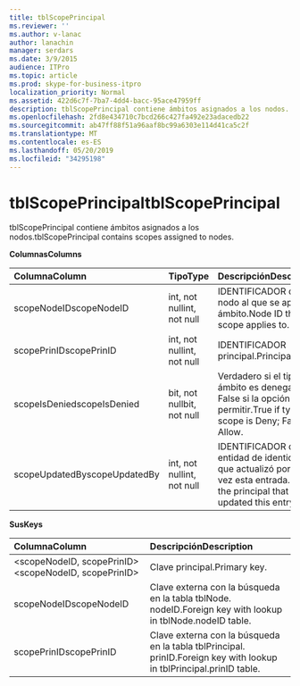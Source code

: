 ```yaml
---
title: tblScopePrincipal
ms.reviewer: ''
ms.author: v-lanac
author: lanachin
manager: serdars
ms.date: 3/9/2015
audience: ITPro
ms.topic: article
ms.prod: skype-for-business-itpro
localization_priority: Normal
ms.assetid: 422d6c7f-7ba7-4dd4-bacc-95ace47959ff
description: tblScopePrincipal contiene ámbitos asignados a los nodos.
ms.openlocfilehash: 2fd8e434710c7bcd266c427fa492e23adacedb22
ms.sourcegitcommit: ab47ff88f51a96aaf8bc99a6303e114d41ca5c2f
ms.translationtype: MT
ms.contentlocale: es-ES
ms.lasthandoff: 05/20/2019
ms.locfileid: "34295198"
---
```

# <a name="tblscopeprincipal"></a><span data-ttu-id="15c71-103">tblScopePrincipal</span><span class="sxs-lookup"><span data-stu-id="15c71-103">tblScopePrincipal</span></span>
 
<span data-ttu-id="15c71-104">tblScopePrincipal contiene ámbitos asignados a los nodos.</span><span class="sxs-lookup"><span data-stu-id="15c71-104">tblScopePrincipal contains scopes assigned to nodes.</span></span>
  
<span data-ttu-id="15c71-105">**Columnas**</span><span class="sxs-lookup"><span data-stu-id="15c71-105">**Columns**</span></span>

|<span data-ttu-id="15c71-106">**Columna**</span><span class="sxs-lookup"><span data-stu-id="15c71-106">**Column**</span></span>|<span data-ttu-id="15c71-107">**Tipo**</span><span class="sxs-lookup"><span data-stu-id="15c71-107">**Type**</span></span>|<span data-ttu-id="15c71-108">**Descripción**</span><span class="sxs-lookup"><span data-stu-id="15c71-108">**Description**</span></span>|
|:-----|:-----|:-----|
|<span data-ttu-id="15c71-109">scopeNodeID</span><span class="sxs-lookup"><span data-stu-id="15c71-109">scopeNodeID</span></span>  <br/> |<span data-ttu-id="15c71-110">int, not null</span><span class="sxs-lookup"><span data-stu-id="15c71-110">int, not null</span></span>  <br/> |<span data-ttu-id="15c71-111">IDENTIFICADOR de nodo al que se aplica el ámbito.</span><span class="sxs-lookup"><span data-stu-id="15c71-111">Node ID that the scope applies to.</span></span>  <br/> |
|<span data-ttu-id="15c71-112">scopePrinID</span><span class="sxs-lookup"><span data-stu-id="15c71-112">scopePrinID</span></span>  <br/> |<span data-ttu-id="15c71-113">int, not null</span><span class="sxs-lookup"><span data-stu-id="15c71-113">int, not null</span></span>  <br/> |<span data-ttu-id="15c71-114">IDENTIFICADOR principal.</span><span class="sxs-lookup"><span data-stu-id="15c71-114">Principal ID.</span></span>  <br/> |
|<span data-ttu-id="15c71-115">scopeIsDenied</span><span class="sxs-lookup"><span data-stu-id="15c71-115">scopeIsDenied</span></span>  <br/> |<span data-ttu-id="15c71-116">bit, not null</span><span class="sxs-lookup"><span data-stu-id="15c71-116">bit, not null</span></span>  <br/> |<span data-ttu-id="15c71-117">Verdadero si el tipo de ámbito es denegar; False si la opción permitir.</span><span class="sxs-lookup"><span data-stu-id="15c71-117">True if type of scope is Deny; False if Allow.</span></span>  <br/> |
|<span data-ttu-id="15c71-118">scopeUpdatedBy</span><span class="sxs-lookup"><span data-stu-id="15c71-118">scopeUpdatedBy</span></span>  <br/> |<span data-ttu-id="15c71-119">int, not null</span><span class="sxs-lookup"><span data-stu-id="15c71-119">int, not null</span></span>  <br/> |<span data-ttu-id="15c71-120">IDENTIFICADOR de la entidad de identidad que actualizó por última vez esta entrada.</span><span class="sxs-lookup"><span data-stu-id="15c71-120">ID of the principal that last updated this entry.</span></span>  <br/> |
   
<span data-ttu-id="15c71-121">**Sus**</span><span class="sxs-lookup"><span data-stu-id="15c71-121">**Keys**</span></span>

|<span data-ttu-id="15c71-122">**Columna**</span><span class="sxs-lookup"><span data-stu-id="15c71-122">**Column**</span></span>|<span data-ttu-id="15c71-123">**Descripción**</span><span class="sxs-lookup"><span data-stu-id="15c71-123">**Description**</span></span>|
|:-----|:-----|
|<span data-ttu-id="15c71-124">\<scopeNodeID, scopePrinID\></span><span class="sxs-lookup"><span data-stu-id="15c71-124">\<scopeNodeID, scopePrinID\></span></span>  <br/> |<span data-ttu-id="15c71-125">Clave principal.</span><span class="sxs-lookup"><span data-stu-id="15c71-125">Primary key.</span></span>  <br/> |
|<span data-ttu-id="15c71-126">scopeNodeID</span><span class="sxs-lookup"><span data-stu-id="15c71-126">scopeNodeID</span></span>  <br/> |<span data-ttu-id="15c71-127">Clave externa con la búsqueda en la tabla tblNode. nodeID.</span><span class="sxs-lookup"><span data-stu-id="15c71-127">Foreign key with lookup in tblNode.nodeID table.</span></span>  <br/> |
|<span data-ttu-id="15c71-128">scopePrinID</span><span class="sxs-lookup"><span data-stu-id="15c71-128">scopePrinID</span></span>  <br/> |<span data-ttu-id="15c71-129">Clave externa con la búsqueda en la tabla tblPrincipal. prinID.</span><span class="sxs-lookup"><span data-stu-id="15c71-129">Foreign key with lookup in tblPrincipal.prinID table.</span></span>  <br/> |
   

